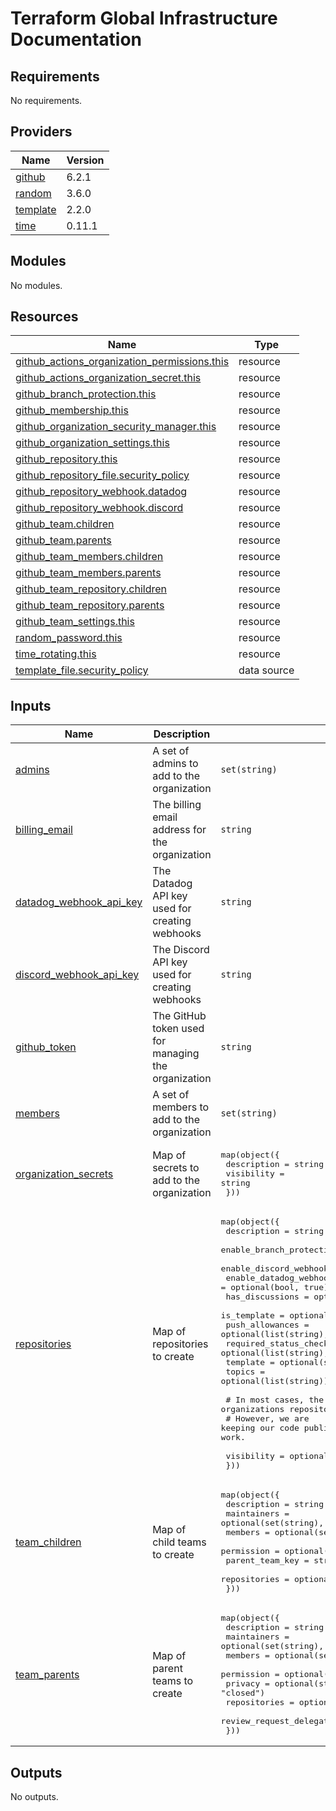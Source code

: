 # Terraform Global Infrastructure Documentation

<!-- BEGINNING OF PRE-COMMIT-TERRAFORM DOCS HOOK -->
## Requirements

No requirements.

## Providers

| Name | Version |
|------|---------|
| <a name="provider_github"></a> [github](#provider\_github) | 6.2.1 |
| <a name="provider_random"></a> [random](#provider\_random) | 3.6.0 |
| <a name="provider_template"></a> [template](#provider\_template) | 2.2.0 |
| <a name="provider_time"></a> [time](#provider\_time) | 0.11.1 |

## Modules

No modules.

## Resources

| Name | Type |
|------|------|
| [github_actions_organization_permissions.this](https://registry.terraform.io/providers/integrations/github/latest/docs/resources/actions_organization_permissions) | resource |
| [github_actions_organization_secret.this](https://registry.terraform.io/providers/integrations/github/latest/docs/resources/actions_organization_secret) | resource |
| [github_branch_protection.this](https://registry.terraform.io/providers/integrations/github/latest/docs/resources/branch_protection) | resource |
| [github_membership.this](https://registry.terraform.io/providers/integrations/github/latest/docs/resources/membership) | resource |
| [github_organization_security_manager.this](https://registry.terraform.io/providers/integrations/github/latest/docs/resources/organization_security_manager) | resource |
| [github_organization_settings.this](https://registry.terraform.io/providers/integrations/github/latest/docs/resources/organization_settings) | resource |
| [github_repository.this](https://registry.terraform.io/providers/integrations/github/latest/docs/resources/repository) | resource |
| [github_repository_file.security_policy](https://registry.terraform.io/providers/integrations/github/latest/docs/resources/repository_file) | resource |
| [github_repository_webhook.datadog](https://registry.terraform.io/providers/integrations/github/latest/docs/resources/repository_webhook) | resource |
| [github_repository_webhook.discord](https://registry.terraform.io/providers/integrations/github/latest/docs/resources/repository_webhook) | resource |
| [github_team.children](https://registry.terraform.io/providers/integrations/github/latest/docs/resources/team) | resource |
| [github_team.parents](https://registry.terraform.io/providers/integrations/github/latest/docs/resources/team) | resource |
| [github_team_members.children](https://registry.terraform.io/providers/integrations/github/latest/docs/resources/team_members) | resource |
| [github_team_members.parents](https://registry.terraform.io/providers/integrations/github/latest/docs/resources/team_members) | resource |
| [github_team_repository.children](https://registry.terraform.io/providers/integrations/github/latest/docs/resources/team_repository) | resource |
| [github_team_repository.parents](https://registry.terraform.io/providers/integrations/github/latest/docs/resources/team_repository) | resource |
| [github_team_settings.this](https://registry.terraform.io/providers/integrations/github/latest/docs/resources/team_settings) | resource |
| [random_password.this](https://registry.terraform.io/providers/hashicorp/random/latest/docs/resources/password) | resource |
| [time_rotating.this](https://registry.terraform.io/providers/hashicorp/time/latest/docs/resources/rotating) | resource |
| [template_file.security_policy](https://registry.terraform.io/providers/hashicorp/template/latest/docs/data-sources/file) | data source |

## Inputs

| Name | Description | Type | Default | Required |
|------|-------------|------|---------|:--------:|
| <a name="input_admins"></a> [admins](#input\_admins) | A set of admins to add to the organization | `set(string)` | n/a | yes |
| <a name="input_billing_email"></a> [billing\_email](#input\_billing\_email) | The billing email address for the organization | `string` | n/a | yes |
| <a name="input_datadog_webhook_api_key"></a> [datadog\_webhook\_api\_key](#input\_datadog\_webhook\_api\_key) | The Datadog API key used for creating webhooks | `string` | n/a | yes |
| <a name="input_discord_webhook_api_key"></a> [discord\_webhook\_api\_key](#input\_discord\_webhook\_api\_key) | The Discord API key used for creating webhooks | `string` | n/a | yes |
| <a name="input_github_token"></a> [github\_token](#input\_github\_token) | The GitHub token used for managing the organization | `string` | n/a | yes |
| <a name="input_members"></a> [members](#input\_members) | A set of members to add to the organization | `set(string)` | `[]` | no |
| <a name="input_organization_secrets"></a> [organization\_secrets](#input\_organization\_secrets) | Map of secrets to add to the organization | <pre>map(object({<br>    description = string<br>    visibility  = string<br>  }))</pre> | n/a | yes |
| <a name="input_repositories"></a> [repositories](#input\_repositories) | Map of repositories to create | <pre>map(object({<br>    description                     = string<br>    enable_branch_protection        = optional(bool, true)<br>    enable_discord_webhook          = optional(bool, true)<br>    enable_datadog_webhook          = optional(bool, true)<br>    has_discussions                 = optional(bool, false)<br>    is_template                     = optional(bool, false)<br>    push_allowances                 = optional(list(string), [])<br>    required_status_checks_contexts = optional(list(string), [])<br>    template                        = optional(string)<br>    topics                          = optional(list(string))<br><br>    # In most cases, the visibility of your organizations repository should be private.<br>    # However, we are keeping our code public to encourage others to learn from our work.<br><br>    visibility = optional(string, "public")<br>  }))</pre> | n/a | yes |
| <a name="input_team_children"></a> [team\_children](#input\_team\_children) | Map of child teams to create | <pre>map(object({<br>    description     = string<br>    maintainers     = optional(set(string), [])<br>    members         = optional(set(string), [])<br>    permission      = optional(string, null)<br>    parent_team_key = string<br>    repositories    = optional(set(string), [])<br>  }))</pre> | n/a | yes |
| <a name="input_team_parents"></a> [team\_parents](#input\_team\_parents) | Map of parent teams to create | <pre>map(object({<br>    description               = string<br>    maintainers               = optional(set(string), [])<br>    members                   = optional(set(string), [])<br>    permission                = optional(string, null)<br>    privacy                   = optional(string, "closed")<br>    repositories              = optional(set(string), [])<br>    review_request_delegation = optional(bool, false)<br>  }))</pre> | n/a | yes |

## Outputs

No outputs.
<!-- END OF PRE-COMMIT-TERRAFORM DOCS HOOK -->
